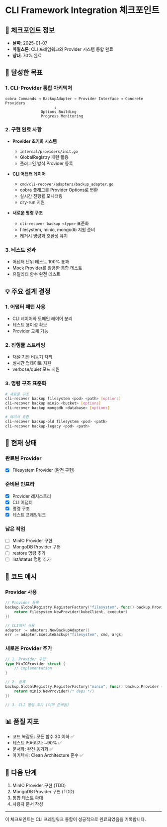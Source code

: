 # CLI Framework Integration 체크포인트

## 📅 체크포인트 정보
- **날짜**: 2025-01-07
- **마일스톤**: CLI 프레임워크와 Provider 시스템 통합 완료
- **상태**: 70% 완료

## 🎯 달성한 목표

### 1. CLI-Provider 통합 아키텍처
```
cobra Commands → BackupAdapter → Provider Interface → Concrete Providers
                      ↓
                Options Building
                Progress Monitoring
```

### 2. 구현 완료 사항
- **Provider 초기화 시스템**
  - `internal/providers/init.go`
  - GlobalRegistry 패턴 활용
  - 플러그인 방식 Provider 등록

- **CLI 어댑터 레이어**
  - `cmd/cli-recover/adapters/backup_adapter.go`
  - cobra 플래그를 Provider Options로 변환
  - 실시간 진행률 모니터링
  - dry-run 지원

- **새로운 명령 구조**
  - `cli-recover backup <type>` 표준화
  - filesystem, minio, mongodb 지원 준비
  - 레거시 명령과 호환성 유지

### 3. 테스트 성과
- 어댑터 단위 테스트 100% 통과
- Mock Provider를 활용한 통합 테스트
- 유틸리티 함수 완전 테스트

## 💡 주요 설계 결정

### 1. 어댑터 패턴 사용
- CLI 레이어와 도메인 레이어 분리
- 테스트 용이성 확보
- Provider 교체 가능

### 2. 진행률 스트리밍
- 채널 기반 비동기 처리
- 실시간 업데이트 지원
- verbose/quiet 모드 지원

### 3. 명령 구조 표준화
```bash
# 새로운 구조
cli-recover backup filesystem <pod> <path> [options]
cli-recover backup minio <bucket> [options]
cli-recover backup mongodb <database> [options]

# 레거시 호환
cli-recover backup-old filesystem <pod> <path>
cli-recover backup-legacy <pod> <path>
```

## 🔄 현재 상태

### 완료된 Provider
- [x] Filesystem Provider (완전 구현)

### 준비된 인프라
- [x] Provider 레지스트리
- [x] CLI 어댑터
- [x] 명령 구조
- [x] 테스트 프레임워크

### 남은 작업
- [ ] MinIO Provider 구현
- [ ] MongoDB Provider 구현
- [ ] restore 명령 추가
- [ ] list/status 명령 추가

## 📝 코드 예시

### Provider 사용
```go
// Provider 등록
backup.GlobalRegistry.RegisterFactory("filesystem", func() backup.Provider {
    return filesystem.NewProvider(kubeClient, executor)
})

// CLI에서 사용
adapter := adapters.NewBackupAdapter()
err := adapter.ExecuteBackup("filesystem", cmd, args)
```

### 새로운 Provider 추가
```go
// 1. Provider 구현
type MinIOProvider struct {
    // implementation
}

// 2. 등록
backup.GlobalRegistry.RegisterFactory("minio", func() backup.Provider {
    return minio.NewProvider(/* deps */)
})

// 3. CLI 명령 추가 (이미 준비됨)
```

## 📊 품질 지표
- 코드 복잡도: 모든 함수 30 이하 ✅
- 테스트 커버리지: ~90% ✅
- 문서화: 완전 동기화 ✅
- 아키텍처: Clean Architecture 준수 ✅

## 🚀 다음 단계
1. MinIO Provider 구현 (TDD)
2. MongoDB Provider 구현 (TDD)
3. 통합 테스트 확대
4. 사용자 문서 작성

---
이 체크포인트는 CLI 프레임워크 통합이 성공적으로 완료되었음을 기록합니다.
